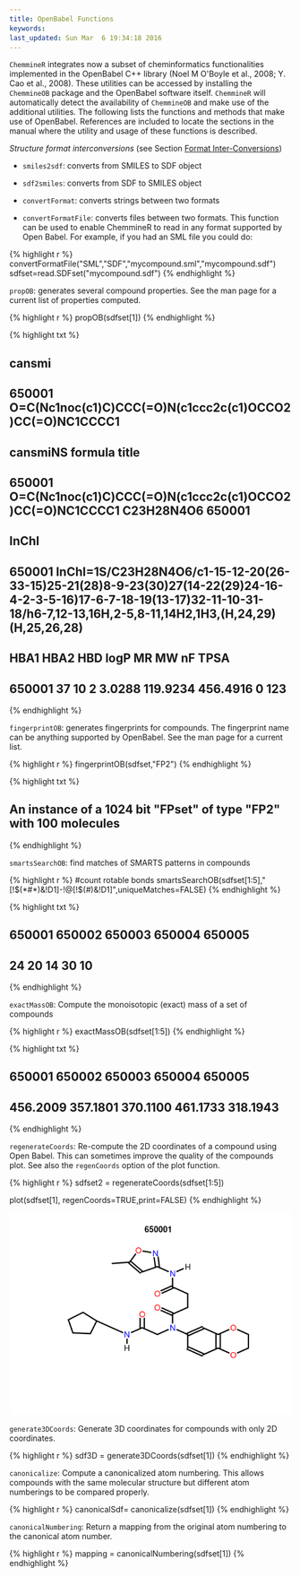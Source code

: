 ```yaml
---
title: OpenBabel Functions
keywords: 
last_updated: Sun Mar  6 19:34:18 2016
---
```


`ChemmineR` integrates now a subset of cheminformatics
functionalities implemented in the OpenBabel C++ library (Noel M O'Boyle et al., 2008; Y. Cao et al., 2008). These
utilities can be accessed by installing the `ChemmineOB`
package and the OpenBabel software itself. `ChemmineR`
will automatically detect the availability of
`ChemmineOB` and make use of the additional utilities.
The following lists the functions and methods that make use of
OpenBabel. References are included to locate the sections in the manual
where the utility and usage of these functions is described.  

*Structure format interconversions* (see Section [Format Inter-Conversions](#format-interconversions))

-   `smiles2sdf`: converts from SMILES to SDF object

-   `sdf2smiles`: converts from SDF to SMILES object

-   `convertFormat`: converts strings between two formats

-   `convertFormatFile`: converts files between two formats. This function can be used to enable ChemmineR to read in any
format supported by Open Babel. For example, if you had an SML file you could do:

{% highlight r %}
convertFormatFile("SML","SDF","mycompound.sml","mycompound.sdf")
sdfset=read.SDFset("mycompound.sdf")
{% endhighlight %}


`propOB`: generates several compound properties. See the man page for a current list of properties computed.

{% highlight r %}
propOB(sdfset[1])
{% endhighlight %}

{% highlight txt %}
##                                                          cansmi
## 650001 O=C(Nc1noc(c1)C)CCC(=O)N(c1ccc2c(c1)OCCO2)CC(=O)NC1CCCC1
##                                                        cansmiNS    formula  title
## 650001 O=C(Nc1noc(c1)C)CCC(=O)N(c1ccc2c(c1)OCCO2)CC(=O)NC1CCCC1 C23H28N4O6 650001
##                                                                                                                                                                                    InChI
## 650001 InChI=1S/C23H28N4O6/c1-15-12-20(26-33-15)25-21(28)8-9-23(30)27(14-22(29)24-16-4-2-3-5-16)17-6-7-18-19(13-17)32-11-10-31-18/h6-7,12-13,16H,2-5,8-11,14H2,1H3,(H,24,29)(H,25,26,28)
##        HBA1 HBA2 HBD   logP       MR       MW nF TPSA
## 650001   37   10   2 3.0288 119.9234 456.4916  0  123
{% endhighlight %}

`fingerprintOB`: generates fingerprints for compounds. The fingerprint name can be anything supported by OpenBabel. See the man page
for a current list.

{% highlight r %}
fingerprintOB(sdfset,"FP2")
{% endhighlight %}

{% highlight txt %}
## An instance of a 1024 bit "FPset" of type "FP2" with 100 molecules
{% endhighlight %}

`smartsSearchOB`: find matches of SMARTS patterns in compounds

{% highlight r %}
#count rotable bonds
smartsSearchOB(sdfset[1:5],"[!$(*#*)&!D1]-!@[!$(*#*)&!D1]",uniqueMatches=FALSE)
{% endhighlight %}

{% highlight txt %}
## 650001 650002 650003 650004 650005 
##     24     20     14     30     10
{% endhighlight %}

`exactMassOB`: Compute the monoisotopic (exact) mass of a set of compounds

{% highlight r %}
exactMassOB(sdfset[1:5])
{% endhighlight %}

{% highlight txt %}
##   650001   650002   650003   650004   650005 
## 456.2009 357.1801 370.1100 461.1733 318.1943
{% endhighlight %}

`regenerateCoords`: Re-compute the 2D coordinates of a compound using Open Babel. This can sometimes
improve the quality of the compounds plot. See also the `regenCoords` option of the plot function.

{% highlight r %}
sdfset2 = regenerateCoords(sdfset[1:5])

plot(sdfset[1], regenCoords=TRUE,print=FALSE)
{% endhighlight %}

![](ChemmineR_files/unnamed-chunk-30-1.png)

`generate3DCoords`: Generate 3D coordinates for compounds with only 2D coordinates.

{% highlight r %}
sdf3D = generate3DCoords(sdfset[1])
{% endhighlight %}

`canonicalize`: Compute a canonicalized atom numbering. This allows compounds with the same molecular
structure but different atom numberings to be compared properly.

{% highlight r %}
canonicalSdf= canonicalize(sdfset[1])
{% endhighlight %}

`canonicalNumbering`: Return a mapping from the original atom numbering to the 
canonical atom number.

{% highlight r %}
mapping = canonicalNumbering(sdfset[1])
{% endhighlight %}



